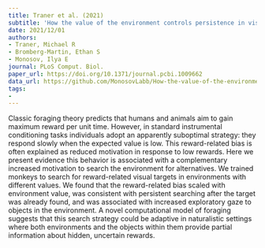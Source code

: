 ```yaml
---
title: Traner et al. (2021)
subtitle: 'How the value of the environment controls persistence in visual search'
date: 2021/12/01
authors:
- Traner, Michael R
- Bromberg-Martin, Ethan S
- Monosov, Ilya E
journal: PLoS Comput. Biol.
paper_url: https://doi.org/10.1371/journal.pcbi.1009662
data_url: https://github.com/MonosovLabb/How-the-value-of-the-environment-controls-persistence-in-visual-search
tags:
- 
---
```


Classic foraging theory predicts that humans and animals aim to gain maximum reward per unit time. However, in standard instrumental conditioning tasks individuals adopt an apparently suboptimal strategy: they respond slowly when the expected value is low. This reward-related bias is often explained as reduced motivation in response to low rewards. Here we present evidence this behavior is associated with a complementary increased motivation to search the environment for alternatives. We trained monkeys to search for reward-related visual targets in environments with different values. We found that the reward-related bias scaled with environment value, was consistent with persistent searching after the target was already found, and was associated with increased exploratory gaze to objects in the environment. A novel computational model of foraging suggests that this search strategy could be adaptive in naturalistic settings where both environments and the objects within them provide partial information about hidden, uncertain rewards.
